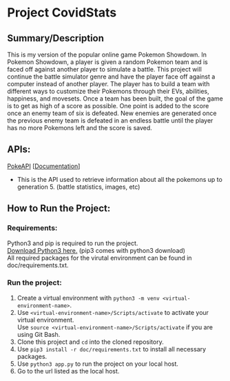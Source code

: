 # Project CovidStats

## Summary/Description
This is my version of the popular online game Pokemon Showdown. In Pokemon Showdown, a player is given a random Pokemon team and is faced off against another player to simulate a battle. This project will continue the battle simulator genre and have the player face off against a computer instead of another player. The player has to build a team with different ways to customize their Pokemons through their EVs, abilities, happiness, and movesets. Once a team has been built, the goal of the game is to get as high of a score as possible. One point is added to the score once an enemy team of six is defeated. New enemies are generated once the previous enemy team is defeated in an endless battle until the player has no more Pokemons left and the score is saved.

## APIs:
[PokeAPI](https://pokeapi.co/api/v2/pokemon/1/) [[Documentation](https://pokeapi.co/docs/v2)]
- This is the API used to retrieve information about all the pokemons up to generation 5. (battle statistics, images, etc)

## How to Run the Project:  

### Requirements:
Python3 and pip is required to run the project.  
[Download Python3 here.](https://www.python.org/downloads/) (pip3 comes with python3 download)  
All required packages for the virutal environment can be found in doc/requirements.txt.

### Run the project:
1. Create a virtual environment with `python3 -m venv <virtual-environment-name>`.
2. Use `<virtual-environment-name>/Scripts/activate` to activate your virtual environment.<br>Use `source <virtual-environment-name>/Scripts/activate` if you are using Git Bash.
4. Clone this project and `cd` into the cloned repository.
5. Use `pip3 install -r doc/requirements.txt` to install all necessary packages.
6. Use `python3 app.py` to run the project on your local host.
7. Go to the url listed as the local host.  

